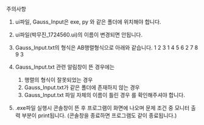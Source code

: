 주의사항

1. ui파일, Gauss_Input은 exe, py 와 같은 폴더에 위치해야 합니다.

2. ui파일(박무진_1724560.ui)의 이름이 변경되면 안됩니다.

3. Gauss_Input.txt의 형식은 AB행렬형식으로 아래와 같습니다.
1 2 3 1
4 5 6 2
7 8 9 3

4. Gauss_Input.txt 관련 알림창이 뜬 경우에는
   1) 행렬의 형식이 잘못되었는 경우
   2) Gauss_Input.txt가 같은 폴더에 존재하지 않는 경우
   3) Gauss_Input.txt 파일 자체의 이름이 틀린 경우
를 확인해주셔야 합니다.

5. .exe파일 실행시 콘솔창이 뜬 후 프로그램이 화면에 나오며
    문제 조건 중 모니터 출력 부분이 print됩니다.
    (콘솔창을 종료하면 프로그램도 같이 종료됩니다.) 